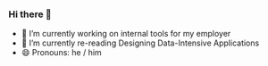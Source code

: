 ### Hi there 👋


- 🔭 I’m currently working on internal tools for my employer
- 📖 I’m currently re-reading Designing Data-Intensive Applications
- 😄 Pronouns: he / him
